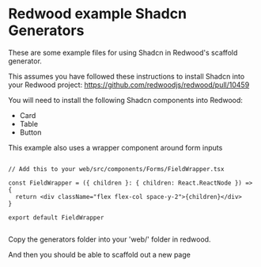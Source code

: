 # Redwood example Shadcn Generators

These are some example files for using Shadcn in Redwood's scaffold generator.

This assumes you have followed these instructions to install Shadcn into your Redwood project: https://github.com/redwoodjs/redwood/pull/10459

You will need to install the following Shadcn components into Redwood:

- Card
- Table
- Button

This example also uses a wrapper component around form inputs

```

// Add this to your web/src/components/Forms/FieldWrapper.tsx

const FieldWrapper = ({ children }: { children: React.ReactNode }) => {
  return <div className="flex flex-col space-y-2">{children}</div>
}

export default FieldWrapper


```

Copy the generators folder into your 'web/' folder in redwood.

And then you should be able to scaffold out a new page
